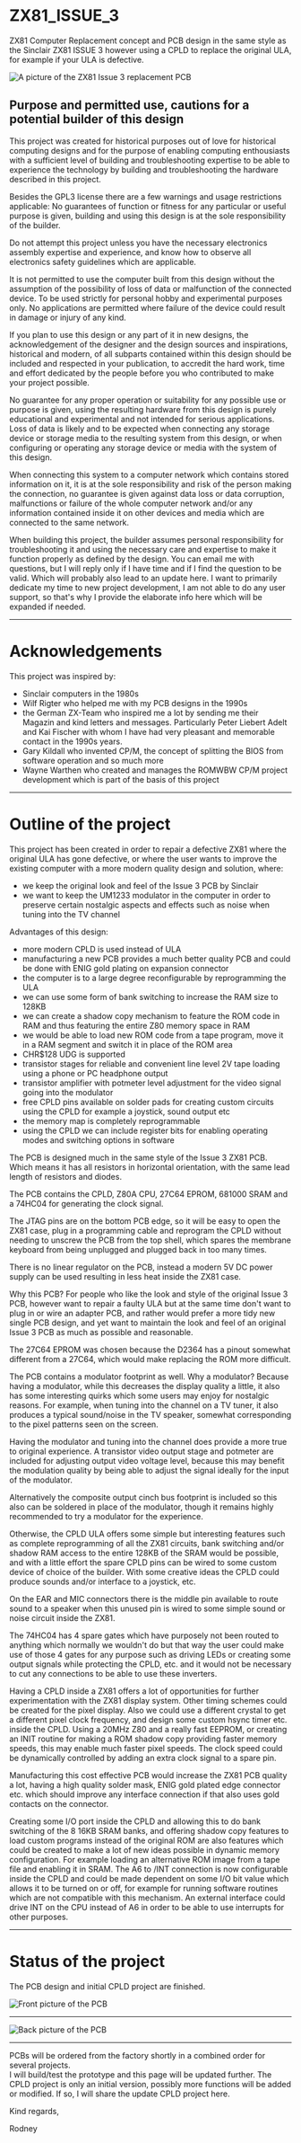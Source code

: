 # ZX81_ISSUE_3
ZX81 Computer Replacement concept and PCB design in the same style as the Sinclair ZX81 ISSUE 3 however using a CPLD to replace the original ULA, for example if your ULA is defective.

![A picture of the ZX81 Issue 3 replacement PCB](ZX81_ISSUE_3_CPLD_PCB_REV1_CMP_1.png)  

## Purpose and permitted use, cautions for a potential builder of this design
This project was created for historical purposes out of love for historical computing designs and for the purpose of enabling computing enthousiasts with a sufficient level of building and troubleshooting expertise to be able to experience the technology by building and troubleshooting the hardware described in this project.

Besides the GPL3 license there are a few warnings and usage restrictions applicable:
No guarantees of function or fitness for any particular or useful purpose is given, building and using this design is at the sole responsibility of the builder.

Do not attempt this project unless you have the necessary electronics assembly expertise and experience, and know how to observe all electronics safety guidelines which are applicable.

It is not permitted to use the computer built from this design without the assumption of the possibility of loss of data or malfunction of the connected device. To be used strictly for personal hobby and experimental purposes only. No applications are permitted where failure of the device could result in damage or injury of any kind.

If you plan to use this design or any part of it in new designs, the acknowledgement of the designer and the design sources and inspirations, historical and modern, of all subparts contained within this design should be included and respected in your publication, to accredit the hard work, time and effort dedicated by the people before you who contributed to make your project possible.

No guarantee for any proper operation or suitability for any possible use or purpose is given, using the resulting hardware from this design is purely educational and experimental and not intended for serious applications. Loss of data is likely and to be expected when connecting any storage device or storage media to the resulting system from this design, or when configuring or operating any storage device or media with the system of this design.

When connecting this system to a computer network which contains stored information on it, it is at the sole responsibility and risk of the person making the connection, no guarantee is given against data loss or data corruption, malfunctions or failure of the whole computer network and/or any information contained inside it on other devices and media which are connected to the same network.

When building this project, the builder assumes personal responsibility for troubleshooting it and using the necessary care and expertise to make it function properly as defined by the design. You can email me with questions, but I will reply only if I have time and if I find the question to be valid. Which will probably also lead to an update here. I want to primarily dedicate my time to new project development, I am not able to do any user support, so that's why I provide the elaborate info here which will be expanded if needed.

---------------------------------------------

# Acknowledgements

This project was inspired by:
- Sinclair computers in the 1980s
- Wilf Rigter who helped me with my PCB designs in the 1990s
- the German ZX-Team who inspired me a lot by sending me their Magazin and kind letters and messages. Particularly Peter Liebert Adelt and Kai Fischer with whom I have had very pleasant and memorable contact in the 1990s years.
- Gary Kildall who invented CP/M, the concept of splitting the BIOS from software operation and so much more
- Wayne Warthen who created and manages the ROMWBW CP/M project development which is part of the basis of this project

---------------------------------------------

# Outline of the project
This project has been created in order to repair a defective ZX81 where the original ULA has gone defective, or where the user wants to improve the existing computer with a more modern quality design and solution, where:
- we keep the original look and feel of the Issue 3 PCB by Sinclair
- we want to keep the UM1233 modulator in the computer in order to preserve certain nostalgic aspects and effects such as noise when tuning into the TV channel

Advantages of this design:  
- more modern CPLD is used instead of ULA
- manufacturing a new PCB provides a much better quality PCB and could be done with ENIG gold plating on expansion connector
- the computer is to a large degree reconfigurable by reprogramming the ULA
- we can use some form of bank switching to increase the RAM size to 128KB
- we can create a shadow copy mechanism to feature the ROM code in RAM and thus featuring the entire Z80 memory space in RAM
- we would be able to load new ROM code from a tape program, move it in a RAM segment and switch it in place of the ROM area
- CHR$128 UDG is supported
- transistor stages for reliable and convenient line level 2V tape loading using a phone or PC headphone output
- transistor amplifier with potmeter level adjustment for the video signal going into the modulator
- free CPLD pins available on solder pads for creating custom circuits using the CPLD for example a joystick, sound output etc
- the memory map is completely reprogrammable
- using the CPLD we can include register bits for enabling operating modes and switching options in software

The PCB is designed much in the same style of the Issue 3 ZX81 PCB. Which means it has all resistors in horizontal orientation, with the same lead length of resistors and diodes.  

The PCB contains the CPLD, Z80A CPU, 27C64 EPROM, 681000 SRAM and a 74HC04 for generating the clock signal.  

The JTAG pins are on the bottom PCB edge, so it will be easy to open the ZX81 case, plug in a programming cable and reprogram the CPLD without needing to unscrew the PCB from the top shell, which spares the membrane keyboard from being unplugged and plugged back in too many times.

There is no linear regulator on the PCB, instead a modern 5V DC power supply can be used resulting in less heat inside the ZX81 case.

Why this PCB? For people who like the look and style of the original Issue 3 PCB, however want to repair a faulty ULA but at the same time don't want to plug in or wire an adapter PCB, and rather would prefer a more tidy new single PCB design, and yet want to maintain the look and feel of an original Issue 3 PCB as much as possible and reasonable.

The 27C64 EPROM was chosen because the D2364 has a pinout somewhat different from a 27C64, which would make replacing the ROM more difficult.

The PCB contains a modulator footprint as well. Why a modulator? Because having a modulator, while this decreases the display quality a little, it also has some interesting quirks which some users may enjoy for nostalgic reasons. For example, when tuning into the channel on a TV tuner, it also produces a typical sound/noise in the TV speaker, somewhat corresponding to the pixel patterns seen on the screen. 

Having the modulator and tuning into the channel does provide a more true to original experience. A transistor video output stage and potmeter are included for adjusting output video voltage level, because this may benefit the modulation quality by being able to adjust the signal ideally for the input of the modulator.

Alternatively the composite output cinch bus footprint is included so this also can be soldered in place of the modulator, though it remains highly recommended to try a modulator for the experience.

Otherwise, the CPLD ULA offers some simple but interesting features such as complete reprogramming of all the ZX81 circuits, bank switching and/or shadow RAM access to the entire 128KB of the SRAM would be possible, and with a little effort the spare CPLD pins can be wired to some custom device of choice of the builder. With some creative ideas the CPLD could produce sounds and/or interface to a joystick, etc.   

On the EAR and MIC connectors there is the middle pin available to route sound to a speaker when this unused pin is wired to some simple sound or noise circuit inside the ZX81.  

The 74HC04 has 4 spare gates which have purposely not been routed to anything which normally we wouldn't do but that way the user could make use of those 4 gates for any purpose such as driving LEDs or creating some output signals while protecting the CPLD, etc. and it would not be necessary to cut any connections to be able to use these inverters.

Having a CPLD inside a ZX81 offers a lot of opportunities for further experimentation with the ZX81 display system. Other timing schemes could be created for the pixel display. Also we could use a different crystal to get a different pixel clock frequency, and design some custom hsync timer etc. inside the CPLD. Using a 20MHz Z80 and a really fast EEPROM, or creating an INIT routine for making a ROM shadow copy providing faster memory speeds, this may enable much faster pixel speeds. The clock speed could be dynamically controlled by adding an extra clock signal to a spare pin.

Manufacturing this cost effective PCB would increase the ZX81 PCB quality a lot, having a high quality solder mask, ENIG gold plated edge connector etc. which should improve any interface connection if that also uses gold contacts on the connector.

Creating some I/O port inside the CPLD and allowing this to do bank switching of the 8 16KB SRAM banks, and offering shadow copy features to load custom programs instead of the original ROM are also features which could be created to make a lot of new ideas possible in dynamic memory configuration. For example loading an alternative ROM image from a tape file and enabling it in SRAM. 
The A6 to /INT connection is now configurable inside the CPLD and could be made dependent on some I/O bit value which allows it to be turned on or off, for example for running software routines which are not compatible with this mechanism. An external interface could drive INT on the CPU instead of A6 in order to be able to use interrupts for other purposes.

---------------------------------------------

# Status of the project
The PCB design and initial CPLD project are finished.  

![Front picture of the PCB](ZX81_ISSUE_3_CPLD_PCB_REV1_1.png)  

---------------------------------------------

![Back picture of the PCB](ZX81_ISSUE_3_CPLD_PCB_REV1_BACK_1.png)  

---------------------------------------------

PCBs will be ordered from the factory shortly in a combined order for several projects.  
I will build/test the prototype and this page will be updated further.
The CPLD project is only an initial version, possibly more functions will be added or modified.
If so, I will share the update CPLD project here.

Kind regards,

Rodney
